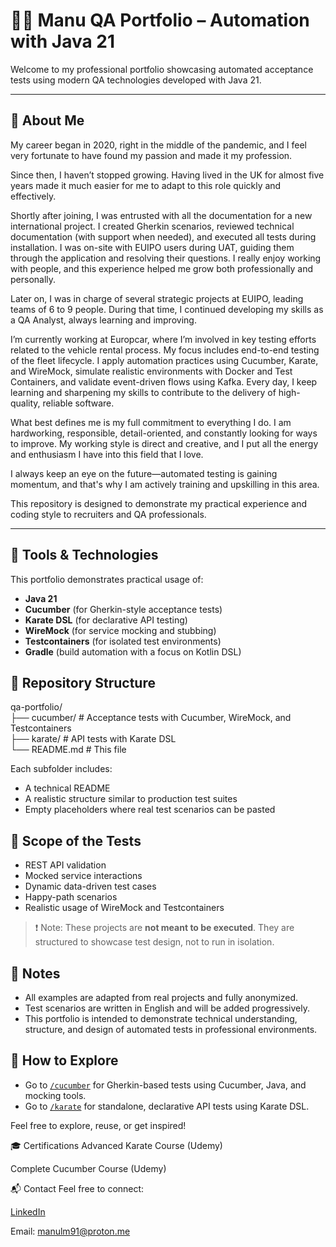 # 👨‍💻 Manu QA Portfolio – Automation with Java 21

Welcome to my professional portfolio showcasing automated acceptance tests using modern QA technologies developed with Java 21.

---

## 🚀 About Me

My career began in 2020, right in the middle of the pandemic, and I feel very fortunate to have found my passion and made it my profession.

Since then, I haven’t stopped growing. Having lived in the UK for almost five years made it much easier for me to adapt to this role quickly and effectively.

Shortly after joining, I was entrusted with all the documentation for a new international project. I created Gherkin scenarios, reviewed technical documentation (with support when needed), and executed all tests during installation. I was on-site with EUIPO users during UAT, guiding them through the application and resolving their questions. I really enjoy working with people, and this experience helped me grow both professionally and personally.

Later on, I was in charge of several strategic projects at EUIPO, leading teams of 6 to 9 people. During that time, I continued developing my skills as a QA Analyst, always learning and improving.

I’m currently working at Europcar, where I’m involved in key testing efforts related to the vehicle rental process. My focus includes end-to-end testing of the fleet lifecycle. I apply automation practices using Cucumber, Karate, and WireMock, simulate realistic environments with Docker and Test Containers, and validate event-driven flows using Kafka. Every day, I keep learning and sharpening my skills to contribute to the delivery of high-quality, reliable software.

What best defines me is my full commitment to everything I do. I am hardworking, responsible, detail-oriented, and constantly looking for ways to improve. My working style is direct and creative, and I put all the energy and enthusiasm I have into this field that I love.

I always keep an eye on the future—automated testing is gaining momentum, and that's why I am actively training and upskilling in this area.

This repository is designed to demonstrate my practical experience and coding style to recruiters and QA professionals.

---

## 🔧 Tools & Technologies

This portfolio demonstrates practical usage of:
- **Java 21**
- **Cucumber** (for Gherkin-style acceptance tests)
- **Karate DSL** (for declarative API testing)
- **WireMock** (for service mocking and stubbing)
- **Testcontainers** (for isolated test environments)
- **Gradle** (build automation with a focus on Kotlin DSL)

## 📁 Repository Structure

qa-portfolio/  
├── cucumber/ # Acceptance tests with Cucumber, WireMock, and Testcontainers  
├── karate/ # API tests with Karate DSL  
└── README.md # This file  

Each subfolder includes:
- A technical README
- A realistic structure similar to production test suites
- Empty placeholders where real test scenarios can be pasted

## 🧪 Scope of the Tests

- REST API validation
- Mocked service interactions
- Dynamic data-driven test cases
- Happy-path scenarios
- Realistic usage of WireMock and Testcontainers

> ❗ Note: These projects are **not meant to be executed**. They are structured to showcase test design, not to run in isolation.

## 📌 Notes

- All examples are adapted from real projects and fully anonymized.
- Test scenarios are written in English and will be added progressively.
- This portfolio is intended to demonstrate technical understanding, structure, and design of automated tests in professional environments.

## 🚀 How to Explore

- Go to [`/cucumber`](./cucumber) for Gherkin-based tests using Cucumber, Java, and mocking tools.
- Go to [`/karate`](./karate) for standalone, declarative API tests using Karate DSL.

Feel free to explore, reuse, or get inspired!

🎓 Certifications
Advanced Karate Course (Udemy)

Complete Cucumber Course (Udemy)

📬 Contact
Feel free to connect:

[LinkedIn](www.linkedin.com/in/manuellopez)

Email: manulm91@proton.me
